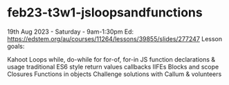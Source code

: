 # feb23-t3w1-jsloopsandfunctions

19th Aug 2023 - Saturday - 9am-1:30pm Ed: https://edstem.org/au/courses/11264/lessons/39855/slides/277247 Lesson goals:

Kahoot
Loops
while, do-while
for
for-of, for-in
JS function declarations & usage
traditional
ES6 style
return values
callbacks
IIFEs
Blocks and scope
Closures
Functions in objects
Challenge solutions with Callum & volunteers